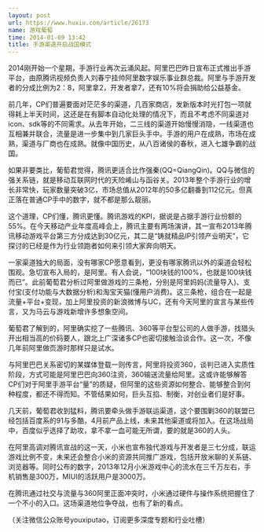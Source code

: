 ```yaml
---
layout: post
url: https://www.huxiu.com/article/26173
name: 游戏葡萄
time: 2014-01-09 13:42
title: 手游渠道开启战国模式
---
```

2014刚开始一个星期，手游行业再次云涌风起。阿里巴巴昨日宣布正式推出手游平台，由原腾讯视频负责人刘春宁挂帅阿里数字娱乐事业群总裁。阿里与手游开发者的分成比例为2：8，阿里拿2，开发者拿7，还有10%将会捐助给公益基金。

前几年，CP们普遍要面对茫茫多的渠道，几百家商店，发新版本时光打包一项就得耗上半天时间，这还是在有脚本自动化处理的情况下，而且不考虑不同渠道对icon、sdk等的不同需求。从去年开始，二三线的渠道开始慢慢消隐，一线渠道也互相兼并联合，流量是进一步集中到几家巨头手中。手游的用户在成熟，市场在成熟，渠道与厂商也在成熟。就像中国历史，从八百诸侯的春秋，进入七雄争霸的战国。

如果非要类比，葡萄君觉得，腾讯更适合比作强秦(QQ=QiangQin)。QQ与微信的强关系链，就是移动互联网时代的天险崤山与函谷关。2013年整个手游行业的增长非常快，玩家数量突破3亿，市场总值从2012年的50多亿翻番到112亿元。但真正落在普通CP手中的数字，就不都是那么靓丽。

这个道理，CP们懂，腾讯更懂。腾讯游戏的KPI，据说是占据手游行业份额的55%。在今天移动产业年度高峰会上，腾讯主要有两场演讲，其一宣布2013年腾讯移动游戏平台第三方分成达到30亿元，其二是“铸就精品IP引领产业明天”，它探讨的已经是作为行业领跑者如何来引领大家奔向明天。

一家渠道独大的局面，没有哪家CP愿意看到，更没有哪家腾讯以外的渠道会轻松围观。急切宣布入局的，是阿里。有人会说，“100块钱的100%，也就是100块钱而已”。此前葡萄君分析过阿里做游戏的三条枪，分别是阿里妈妈(流量导入)、支付宝(支付功能与大数据分析)和淘宝天猫(懂用户消费)。这三条枪，组合在一起是流量+平台+变现，加上阿里投资的新浪微博与UC，还有今天阿里的宣言与某些传言，又为马云与游戏新增许多想象空间。

葡萄君了解到的，阿里确实挖了一些腾讯、360等平台型公司的人做手游，找猎头开出相当高的价码要人，跟北上广深诸多CP也密切接触洽谈合作。这一次，不像几年前阿里做页游时那样只是试水。

与阿里巴巴关系密切的某媒体登载一则传言，阿里将投资360，谈判已进入实质性阶段，方式可能是阿里巴巴向360注资，360输送流量给阿里。这或许能够解答CP们对于阿里手游平台“量”的质疑，但阿里的这些资源如何整合、能够整合到何种程度，都还不得而知。不管结果如何，巨头互掐、制衡，对创业者们是好事。

几天前，葡萄君收到猛料，腾讯要牵头做手游联运渠道，这个要围剿360的联盟已经包括百度系的91与多酷，4月前产品上线，未来其他渠道或将加入。在这场战局中，百度似乎选择了助攻，拿不拿一血可能无所谓，要的就是360的人头。

在阿里高调对腾讯宣战的这一天，小米也宣布独代游戏与开发者是三七分成，联运游戏比例不变，未来还会整合小米的资源共同推广游戏，包括开放米聊的关系链、浏览器等。同时公布的数字，2013年12月小米游戏中心的流水在三千万左右，手机销售是300万，MIUI的活跃用户是3000万。

在腾讯通过社交与流量与360阿里正面冲突时，小米通过硬件与操作系统把握住了一个不小的入口。这场渠道地位争夺战，也有了新的看点。

（关注微信公众账号youxiputao，订阅更多深度专题和行业吐槽）

